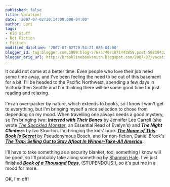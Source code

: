 ```yaml
---
published: false
title: Vacation!
date: '2007-07-02T20:14:00.000-04:00'
author: Lori
tags:
- Kid Stuff
- Not Fiction
- Fiction
modified_datetime: '2007-07-02T20:54:21.686-04:00'
blogger_id: tag:blogger.com,1999:blog-5767374071871443859.post-5683043273836921463
blogger_orig_url: http://brooklinebooksmith.blogspot.com/2007/07/vacation.html
---
```


It could not come at a better time. Even people who love their job need some time away, and I've been feeling the need to be out of this basement for a bit. I'll be headed to the Pacific Northwest, spending a few days in Victoria then Seattle and I'm thinking there will be some good time for just reading and relaxing.<br /><br />I'm an over-packer by nature, which extends to books, so I know I won't get to everything, but I'm bringing myself a nice selection to chose from depending on my mood. When travelling one always needs a good mystery, so I'm bringing two: <strong><em>Interred with Their Bones</em></strong> by Jennifer Lee Carrell (she wrote <em><a href="http://brookline.booksense.com/NASApp/store/Product?s=showproduct&isbn=9780452285071">The Speckled Monster</a></em>, an Essential Read of Evelyn's) and <strong><em>The Night Climbers</em></strong> by Ivo Stourton. I'm bringing the kids' book <a href="http://brookline.booksense.com/NASApp/store/Search?s=results&amp;initiate=yes&fromauthor=yes&amp;author=5839208"><strong><em>The Name of This Book Is Secret</em></strong> </a>by Pseudonymous Bosch, and for non-fiction, Daniel Brook's <strong><em><a href="http://brookline.booksense.com/NASApp/store/Product?s=showproduct&isbn=9780805080650">The Trap: Selling Out to Stay Afloat In Winner-Take-All America</a></em></strong>.<br /><br />I'll have to take something as a security blanket, too, something I know will be good, so I'll probably take along something by <a href="http://www.squeetus.com/stage/main.html">Shannon Hale</a>. I've just finished <strong><em><a href="http://brookline.booksense.com/NASApp/store/Product?s=showproduct&isbn=9781599900513">Book of a Thousand Days</a></em></strong>, (STUPENDOUS!), so it's put me in a mood for more.<br /><br />OK, I'm off!